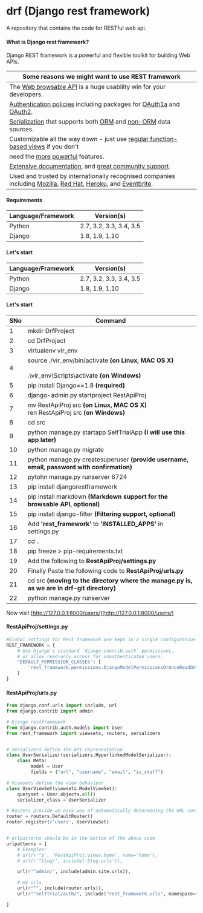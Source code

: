 # drf (Django rest framework)

A repository that contains the code for RESTful web api.

#### What is Django rest framework?

Django REST framework is a powerful and flexible toolkit for building Web APIs.

| Some reasons we might want to use REST framework |
| -------------------------------------------------|
| The [Web browsable API](http://restframework.herokuapp.com/) is a huge usability win for your developers. |
| [Authentication policies](http://www.django-rest-framework.org/api-guide/authentication/) including packages for [OAuth1a](http://www.django-rest-framework.org/api-guide/authentication/#django-rest-framework-oauth) and [OAuth2](http://www.django-rest-framework.org/api-guide/authentication/#django-oauth-toolkit). |
| [Serialization](http://www.django-rest-framework.org/api-guide/serializers/) that supports both [ORM](http://www.django-rest-framework.org/api-guide/serializers/#modelserializer) and [non-ORM](http://www.django-rest-framework.org/api-guide/serializers/#serializers) data sources. |
| Customizable all the way down - just use [regular function-based views](http://www.django-rest-framework.org/api-guide/views/#function-based-views) if you don't 
need the [more](http://www.django-rest-framework.org/api-guide/generic-views/) [powerful](http://www.django-rest-framework.org/api-guide/viewsets/) features. |
| [Extensive documentation](http://www.django-rest-framework.org/), and [great community support](https://groups.google.com/forum/?fromgroups#!forum/django-rest-framework). |
| Used and trusted by internationally recognised companies including [Mozilla](https://www.mozilla.org/en-US/about/), [Red Hat](https://www.redhat.com/en), [Heroku](https://www.heroku.com/), and [Eventbrite](https://www.eventbrite.co.uk/about/). |

#### Requirements

| Language/Framework | Version(s) |
| ------------------ | ---------- |
| Python | 2.7, 3.2, 3.3, 3.4, 3.5 |
| Django | 1.8, 1.9, 1.10 |

#### Let's start


| Language/Framework | Version(s) |
| ------------------ | ---------- |
| Python | 2.7, 3.2, 3.3, 3.4, 3.5 |
| Django | 1.8, 1.9, 1.10 |

#### Let's start

| SNo | Command |
| --- | ------- |
| 1 | mkdir DrfProject |
| 2 | cd DrfProject |
| 3 | virtualenv vir_env |
| 4 | source ./vir_env/bin/activate  **(on Linux, MAC OS X)** <br><br>.\vir_env\Scripts\activate **(on Windows)** | 
| 5 | pip install Django==1.8 **(required)** |
| 6 | django-admin.py startproject RestApiProj |
| 7 | mv RestApiProj src  **(on Linux, MAC OS X)** <br>ren RestApiProj src **(on Windows)** |
| 8 | cd src |
| 9 | python manage.py startapp SelfTrialApp  **(I will use this app later)** |
| 10 | python manage.py migrate |
| 11 | python manage.py createsuperuser  **(provide username, email, password with confirmation)** |
| 12 | pytohn manage.py runserver 6724 |
| 13 | pip install djangorestframework |
| 14 | pip install markdown       **(Markdown support for the browsable API, optional)** |
| 15 | pip install django-filter  **(Filtering support, optional)** |
| 16 | Add **'rest_framework'** to **'INSTALLED_APPS'** in settings.py |
| 17 | cd .. |
| 18 | pip freeze > pip-requirements.txt |
| 19 | Add the following to **RestApiProj/settings.py** |
| 20 | Finally Paste the following code to **RestApiProj/urls.py** |
| 21 | cd src	**(moving to the directory where the manage.py is, as we are in drf-git directory)** |
| 22 | python manage.py runserver |

Now visit [http://127.0.0.1:8000/users/](http://127.0.0.1:8000/users/) 


#### RestApiProj/settings.py

```python
#Global settings for Rest framework are kept in a single configuration dictionary
REST_FRAMEWORK = {
    # Use Django's standard `django.contrib.auth` permissions,
    # or allow read-only access for unauthenticated users.
    'DEFAULT_PERMISSION_CLASSES': [
        'rest_framework.permissions.DjangoModelPermissionsOrAnonReadOnly'
    ]
}
``` 

#### RestApiProj/urls.py

```python
from django.conf.urls import include, url
from django.contrib import admin

# Django restframework
from django.contrib.auth.models import User
from rest_framework import viewsets, routers, serializers


# Serializers define the API representation
class UserSerializer(serializers.HyperlinkedModelSerializer):
	class Meta:
		 model = User 
		 fields = ("url", "username", "email", "is_staff")

# Viewsets define the view behaviour
class UserViewSet(viewsets.ModelViewSet):
	queryset = User.objects.all()
	serializer_class = UserSerializer

# Routers provide an easy way of automatically determining the URL conf
router = routers.DefaultRouter()
router.register(r'users', UserViewSet)


# urlpatterns should be in the bottom of the above code
urlpatterns = [
    # Examples:
    # url(r'^$', 'RestApiProj.views.home', name='home'),
    # url(r'^blog/', include('blog.urls')),

    url(r'^admin/', include(admin.site.urls)),

    # my urls
    url(r"^", include(router.urls)),
    url(r"^selftrial/auth/", include("rest_framework.urls", namespace="rest_framework")),

]
```

